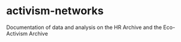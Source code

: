 # activism-networks
Documentation of data and analysis on the HR Archive and the Eco-Activism Archive

